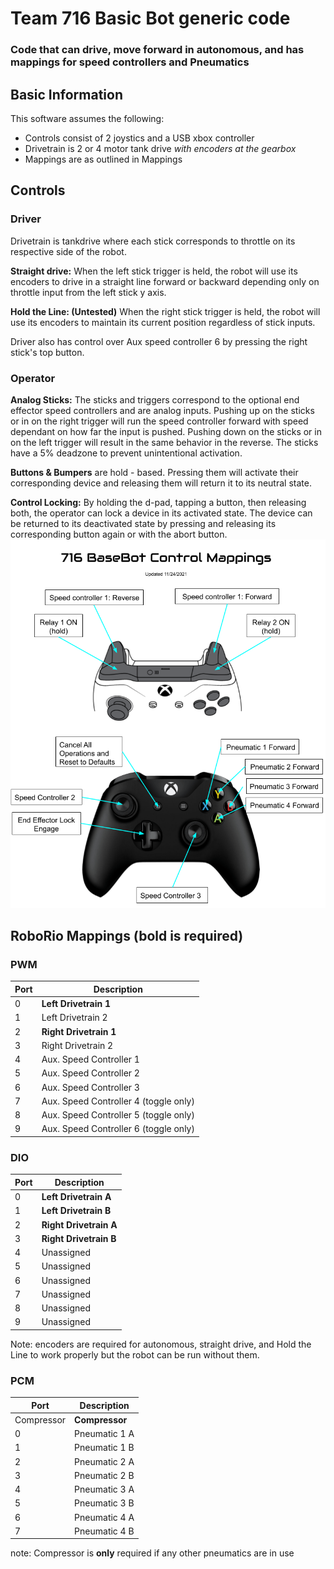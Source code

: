 # Team 716 Basic Bot generic code
### Code that can drive, move forward in autonomous, and has mappings for speed controllers and Pneumatics


## Basic Information
This software assumes the following:
- Controls consist of 2 joystics and a USB xbox controller
- Drivetrain is 2 or 4 motor tank drive *with encoders at the gearbox*
- Mappings are as outlined in Mappings

## Controls 
### Driver
Drivetrain is tankdrive where each stick corresponds to throttle on its respective side of the robot.

**Straight drive:** 
When the left stick trigger is held, the robot will use its encoders to drive in a straight line forward or backward depending only on throttle input from the left stick y axis. 

**Hold the Line: (Untested)**
When the right stick trigger is held, the robot will use its encoders to maintain its current position regardless of stick inputs.

Driver also has control over Aux speed controller 6 by pressing the right stick's top button.

### Operator
**Analog Sticks:**
The sticks and triggers correspond to the optional end effector speed controllers and are analog inputs. Pushing up on the sticks or in on the right trigger will run the speed controller forward with speed dependant on how far the input is pushed. Pushing down on the sticks or in on the left trigger will result in the same behavior in the reverse. The sticks have a 5% deadzone to prevent unintentional activation. 

**Buttons & Bumpers** are hold - based. Pressing them will activate their corresponding device and releasing them will return it to its neutral state.

**Control Locking:** By holding the d-pad, tapping a button, then releasing both, the operator can lock a device in its activated state. The device can be returned to its deactivated state by pressing and releasing its corresponding button again or with the abort button. 
![Control Mappings](https://raw.githubusercontent.com/716robotics/BaseBot/main/Operator_Control_Mapping.png)
## RoboRio Mappings (bold is required)
### PWM
Port | Description
--- | ---
0 | **Left Drivetrain 1**
1 | Left Drivetrain 2
2 | **Right Drivetrain 1**
3 | Right Drivetrain 2
4 | Aux. Speed Controller 1
5 | Aux. Speed Controller 2
6 | Aux. Speed Controller 3
7 | Aux. Speed Controller 4 (toggle only)
8 | Aux. Speed Controller 5 (toggle only)
9 | Aux. Speed Controller 6 (toggle only)


### DIO
Port | Description
--- | ---
0 | **Left Drivetrain A**
1 | **Left Drivetrain B**
2 | **Right Drivetrain A**
3 | **Right Drivetrain B**
4 | Unassigned
5 | Unassigned
6 | Unassigned
7 | Unassigned
8 | Unassigned
9 | Unassigned

Note: encoders are required for autonomous, straight drive, and Hold the Line to work properly but the robot can be run without them.
### PCM
Port | Description
--- | ---
Compressor | **Compressor**
0 | Pneumatic 1 A
1 | Pneumatic 1 B
2 | Pneumatic 2 A
3 | Pneumatic 2 B
4 | Pneumatic 3 A
5 | Pneumatic 3 B
6 | Pneumatic 4 A
7 | Pneumatic 4 B

note: Compressor is **only** required if any other pneumatics are in use